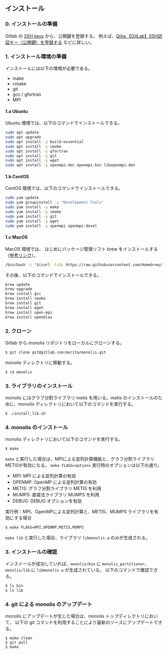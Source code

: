 
## インストール

### 0. インストールの準備

Gitlab の [SSH keys](https://gitlab.com/profile/keys) から、公開鍵を登録する。
例えば、[Qiita:【GitLab】SSH認証キー（公開鍵）を登録する](https://qiita.com/CUTBOSS/items/462a2ed28d264aeff7d5) などに詳しい。

### 1. インストール環境の準備

インストールには以下の環境が必要である。

- make
- cmake
- git
- gcc / gfortran
- MPI

#### 1.a Ubuntu

Ubuntu 環境では、以下のコマンドでインストールできる。

```bash
sudo apt update
sudo apt upgrade
sudo apt install -y build-essential
sudo apt install -y cmake
sudo apt install -y gfortran
sudo apt install -y git
sudo apt install -y wget
sudo apt install -y openmpi-doc openmpi-bin libopenmpi-dev
```

#### 1.b CentOS

CentOS 環境では、以下のコマンドでインストールできる。

```bash
sudo yum update
sudo yum groupinstall -y "Development Tools"
sudo yum install -y make
sudo yum install -y cmake
sudo yum install -y git
sudo yum install -y wget
sudo yum install -y openmpi openmpi-devel
```

#### 1.c MacOS

MacOS 環境では、
はじめにパッケージ管理ソフト brew をインストールする（[参考リンク](https://brew.sh/index_ja)）。

```bash
/bin/bash -c "$(curl -fsSL https://raw.githubusercontent.com/Homebrew/install/HEAD/install.sh)"
```
その後、以下のコマンドでインストールできる。

```bash
brew update
brew upgrade
brew install gcc
brew install cmake
brew install git
brew install wget
brew install open-mpi
brew install openblas
```

### 2. クローン

Gitlab から monolis リポジトリをローカルにクローンする。

```bash
$ git clone git@gitlab.com:morita/monolis.git
```

monolis ディレクトリに移動する。

```bash
$ cd monolis
```

### 3. ライブラリのインストール

monolis にはグラフ分割ライブラリ metis を用いる。metis のインストールのために、monolis ディレクトリにおいて以下のコマンドを実行する。

```bash
$ ./install_lib.sh
```

### 4. monolis のインストール

monolis ディレクトリにおいて以下のコマンドを実行する。

```bash
$ make
```

`make` と実行した場合は、MPIによる並列計算機能と、グラフ分割ライブラリMETISが有効になる。
`make FLAGS=options` 実行時のオプションは以下の通り。

- MPI: MPI による並列計算の有効
- OPENMP: OpenMP による並列計算の有効
- METIS: グラフ分割ライブラリ METIS を利用
- MUMPS: 直接法ライブラリ MUMPS を利用
- DEBUG: DEBUG オプションを有効

実行例：MPI、OpenMPによる並列計算と、METIS、MUMPS ライブラリを有効にする場合

```bash
$ make FLAGS=MPI,OPENMP,METIS,MUMPS
```

`make lib` と実行した場合、ライブラリ `libmonolis.a` のみが生成される。


### 3. インストールの確認

インストールが成功していれば、`monolis/bin` に `monolis_partitioner`、`monolis/lib` に `libmonolis.a` が生成されている。
以下のコマンドで確認できる。

```bash
$ ls bin
$ ls lib
```


### 4. git による monolis のアップデート

monolis にアップデートが生じた場合は、monolis トップディレクトリにおいて、
以下の git コマンドを利用することにより最新のソースにアップデートできる。

```
$ make clean
$ git pull
$ make
```
